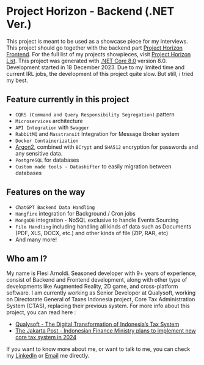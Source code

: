 # Project Horizon - Backend (.NET Ver.)

This project is meant to be used as a showcase piece for my interviews. This project should go together with the backend part [Project Horizon Frontend](https://github.com/roybookmaker/ProjectHorizon.Frontend.Angular).
For the full list of my projects showpieces, visit [Project Horizon List](https://github.com/stars/roybookmaker/lists/project-horizon).
This project was generated with [.NET Core 8.0](https://learn.microsoft.com/en-us/dotnet/core/whats-new/dotnet-8) version 8.0.
Development started in 18 December 2023. Due to my limited time and current IRL jobs, the development of this project quite slow. But still, i tried my best.

## Feature currently in this project

- `CQRS (Command and Query Responsibility Segregation)` pattern
- `Microservices` architecture 
- `API Integration` with `Swagger`
- `RabbitMQ` and `Masstransit` Integration for Message Broker system
- `Docker Containerization`
- [Argon2](https://github.com/P-H-C/phc-winner-argon2), combined with `BCrypt` and `SHA512` encryption for passwords and any sensitive data.
- `PostgreSQL` for databases
- `Custom made tools - Datashifter` to easily migration between databases

## Features on the way

- `ChatGPT Backend Data Handling`
- `Hangfire` integration for Background / Cron jobs
- `MongoDB` integration - NoSQL exclusive to handle Events Sourcing
- `File Handling` including handling all kinds of data such as Documents (PDF, XLS, DOCX, etc.) and other kinds of file (ZIP, RAR, etc)
- And many more!

## Who am I?

My name is Flesi Arnoldi. Seasoned developer with 9+ years of experience, consist of Backend and Frontend development, along with other type of developments like Augmented Reality, 2D game, and cross-platform software.
I am currently working as Senior Developer at Qualysoft, working on Directorate General of Taxes Indonesia project, Core Tax Administration System (CTAS), replacing their previous system.
For more info about this project, you can read here :
- [Qualysoft - The Digital Transformation of Indonesia’s Tax System](https://qualysoft.com/en/references/digital-transformation-indonesia-tax-system)
- [The Jakarta Post - Indonesian Finance Ministry plans to implement new core tax system in 2024](https://www.thejakartapost.com/business/2023/11/02/indonesian-finance-ministry-plans-to-implement-new-core-tax-system-in-2024.html)

If you want to know more about me, or want to talk to me, you can check my [LinkedIn](https://www.linkedin.com/in/flesi-arnoldi-7b2465211/) or [Email](flesi.arnoldi@gmail.com) me directly.
